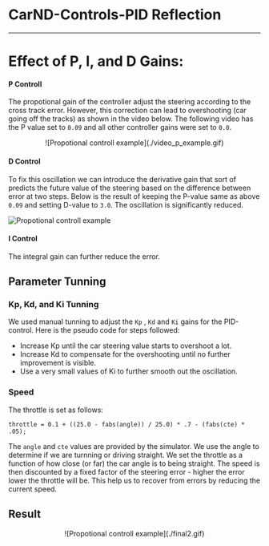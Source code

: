 # CarND-Controls-PID Reflection

---

# Effect of P, I, and D Gains:

#### P Controll

The propotional gain of the controller adjust the steering according to the cross track error. However, this correction can lead to overshooting (car going off the tracks) as shown in the video below. The following video has the P value set to `0.09` and all other controller gains were set to `0.0`. 

<p align="center">
	![Propotional controll example](./video_p_example.gif)
</p>

#### D Control

To fix this oscillation we can introduce the derivative gain that sort of predicts the future value of the steering based on the difference between error at two steps. Below is the result of keeping the P-value same as above `0.09` and setting D-value to `3.0`. The oscillation is significantly reduced. 

![Propotional controll example](./video_d_example.gif)


#### I Control

The integral gain can further reduce the error.

## Parameter Tunning

### Kp, Kd, and Ki Tunning

We used manual tunning to adjust the `Kp` , `Kd` and `Ki` gains for the PID-control. Here is the pseudo code for steps followed:

* Increase Kp until the car steering value starts to overshoot a lot.
* Increase Kd to compensate for the overshooting until no further improvement is visible. 
* Use a very small values of Ki to further smooth out the oscillation.  

### Speed

The throttle is set as follows:

```
throttle = 0.1 + ((25.0 - fabs(angle)) / 25.0) * .7 - (fabs(cte) * .05); 

```
The ```angle``` and ```cte``` values are provided by the simulator. We use the angle to determine if we are turnning or driving straight. We set the throttle as a function of how close (or far) the car angle is to being straight. The speed is then discounted by a fixed factor of the steering error - higher the error lower the throttle will be. This help us to recover from errors by reducing the current speed. 

## Result

<p align="center">
	 ![Propotional controll example](./final2.gif)
</p>
